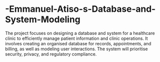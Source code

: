 # -Emmanuel-Atiso-s-Database-and-System-Modeling
The project focuses on designing a database and system for a healthcare clinic to efficiently manage patient information and clinic operations. It involves creating an organised database for records, appointments, and billing, as well as modeling user interactions. The system will prioritise security, privacy, and regulatory compliance.
